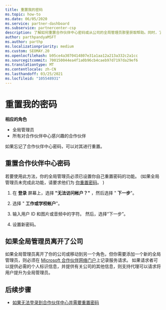 ```yaml
---
title: 重置我的密码
ms.topic: how-to
ms.date: 06/05/2020
ms.service: partner-dashboard
ms.subservice: partnercenter-csp
description: 了解如何重置合作伙伴中心密码或从公司的全局管理员那里获取帮助。同时，了解如何添加新的合作伙伴中心全局管理员。
author: parthpandyaMSFT
ms.author: parthp
ms.localizationpriority: medium
ms.custom: SEOMAY.20
ms.openlocfilehash: b95ce4a3070414807e31a1aa12a213a332c2a1cc
ms.sourcegitcommit: 700150044ea4f1a0b96cb4caeb97d7197da29ef6
ms.translationtype: MT
ms.contentlocale: zh-CN
ms.lasthandoff: 03/25/2021
ms.locfileid: "105548931"
---
```

# <a name="reset-my-password"></a>重置我的密码
 
**相应的角色**

- 全局管理员
- 所有对合作伙伴中心感兴趣的合作伙伴


如果忘记了合作伙伴中心密码，可以对其进行重置。

## <a name="to-reset-your-partner-center-password"></a>重置合作伙伴中心密码

若要使用此方法，你的全局管理员必须已设置你自己重置密码的功能。  (如果全局管理员未完成此功能，请要求他们为 [你重置密码](reset-a-user-password.md)。 ) 

1. 在 **登录** 屏幕上，选择 **"无法访问帐户？"** ，然后选择 " **下一步**"。

2. 选择 " **工作或学校帐户**"。

3. 输入用户 ID 和图片或音频中的字符。 然后，选择“下一步”。

4. 设置新密码。

## <a name="if-your-global-admin-has-left-the-company"></a>如果全局管理员离开了公司

如果全局管理员离开了你的公司或移动到另一个角色，但你需要添加一个新的全局管理员，则必须在 [Microsoft 合作伙伴网络门户](https://partner.microsoft.com/commercial#/)上记录服务请求。 如果请求者可以提供必需的个人标识信息，并提供有关公司的其他信息，则支持代理可以请求将用户提升为全局管理员。 

## <a name="next-steps"></a>后续步骤

- [如果无法登录到合作伙伴中心并需要重置密码](unable-to-sign-in.md)